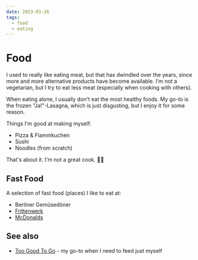 ```yaml
---
date: 2023-03-26
tags:
  - food
  - eating
---
```


# Food

I used to really like eating meat, but that has dwindled over the years, since more and more alternative products have become available. I'm not a vegetarian, but I try to eat less meat (especially when cooking with others).

When eating alone, I usually don't eat the most healthy foods. My go-to is the frozen "Ja!"-Lasagna, which is just disgusting, but I enjoy it for some reason.

Things I'm good at making myself:
- Pizza & Flammkuchen
- Sushi
- Noodles (from scratch)

That's about it. I'm not a great cook. 🤷‍♂️

## Fast Food

A selection of fast food (places) I like to eat at:

- Berliner Gemüsedöner
- [Frittenwerk](https://frittenwerk.de/)
- [McDonalds](https://www.mcdonalds.de/)

## See also
- [Too Good To Go](https://toogoodtogo.com/de-de) - my go-to when I need to feed just myself